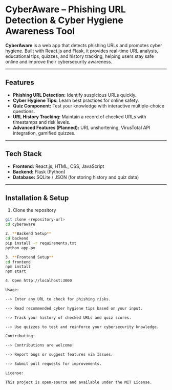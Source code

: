 # CyberAware – Phishing URL Detection & Cyber Hygiene Awareness Tool

**CyberAware** is a web app that detects phishing URLs and promotes cyber hygiene. Built with React.js and Flask, it provides real-time URL analysis, educational tips, quizzes, and history tracking, helping users stay safe online and improve their cybersecurity awareness.

---

## Features
- **Phishing URL Detection:** Identify suspicious URLs quickly.
- **Cyber Hygiene Tips:** Learn best practices for online safety.
- **Quiz Component:** Test your knowledge with interactive multiple-choice questions.
- **URL History Tracking:** Maintain a record of checked URLs with timestamps and risk levels.
- **Advanced Features (Planned):** URL unshortening, VirusTotal API integration, gamified quizzes.

---

## Tech Stack
- **Frontend:** React.js, HTML, CSS, JavaScript  
- **Backend:** Flask (Python)  
- **Database:** SQLite / JSON (for storing history and quiz data)

---

## Installation & Setup

1. Clone the repository  
```bash
git clone <repository-url>
cd cyberaware

2. **Backend Setup**
cd backend
pip install -r requirements.txt
python app.py

3. **Frontend Setup**
cd frontend
npm install
npm start

4. Open http://localhost:3000

Usage:

--> Enter any URL to check for phishing risks.

--> Read recommended cyber hygiene tips based on your input.

--> Track your history of checked URLs and quiz scores.

--> Use quizzes to test and reinforce your cybersecurity knowledge.

Contributing:

--> Contributions are welcome!

--> Report bugs or suggest features via Issues.

--> Submit pull requests for improvements.

License:

This project is open-source and available under the MIT License.
